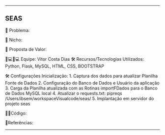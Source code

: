 -----------------------------
SEAS 
-----------------------------
🙁 Problema:
    
🙂 Nicho:
    
🎁 Proposta de Valor:
    
🧑💻👩💻 Equipe:
    Vitor Costa Dias
🛠️ Recursos/Tecnologias Utilizados:
    Python, Flask, MySQL, HTML, CSS, BOOTSTRAP

🛠️ Configurações Inicialização:
    1. Captura dos dados para atualizar Planilha Fonte de Dados
    2. Configuração do Banco de Dados e Usuário da aplicação
    3. Carga da Planilha atualizada com as Rotinas importFDados para o Banco de Dados MySQL local
    4. Atualizar o requests.txt: pipreqs /Users/ibsem/workspaceVisualcode/seas/
    5. Implantação em servidor do projeto seas

👨‍💻Código:
    
🔗Referências:


-------------------
